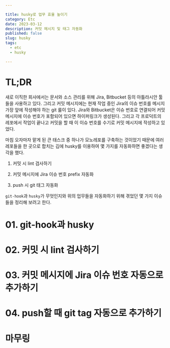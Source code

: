 ```yaml
---

title: husky로 업무 효율 높이기
category: Etc
date: 2023-03-12
description: 커밋 메시지 및 태그 자동화
published: false
slug: husky
tags: 
  - etc
  - husky

---
```


# TL;DR

새로 이직한 회사에서는 문서와 소스 관리를 위해 Jira, Bitbucket 등의 아틀라시안 툴들을 사용하고 있다. 그리고 커밋 메시지에는 현재 작업 중인 Jira의 이슈 번호를 메시지 가장 앞에 작성해야 하는 git 룰이 있다. Jira와 Bitbucket은 이슈 번호로 연결되어 커밋 메시지에 이슈 번호가 포함되어 있으면 하이퍼링크가 생성된다. 그리고 각 프로덕트의 레포에서 작업이 끝나고 커밋을 할 때 이 이슈 번호를 수기로 커밋 메시지에 작성하고 있었다.

마침 오자마자 맡게 된 큰 태스크 중 하나가 모노레포를 구축하는 것이었기 때문에 여러 레포들을 한 곳으로 합치는 김에 husky를 이용하여 몇 가지를 자동화하면 좋겠다는 생각을 했다.

1. 커밋 시 lint 검사하기

2. 커밋 메시지에 Jira 이슈 번호 prefix 자동화

3. push 시 git 태그 자동화

`git-hook`과 `husky`가 무엇인지와 위의 업무들을 자동화하기 위해 겪었던 몇 가지 이슈들을 정리해 보려고 한다.

# 01. git-hook과 husky

# 02. 커밋 시 lint 검사하기

# 03. 커밋 메시지에 Jira 이슈 번호 자동으로 추가하기

# 04. push할 때 git tag 자동으로 추가하기

# 마무링
